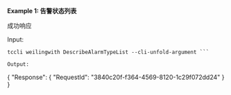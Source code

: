 **Example 1: 告警状态列表**

成功响应

Input: 

```
tccli weilingwith DescribeAlarmTypeList --cli-unfold-argument ```

Output: 
```
{
    "Response": {
        "RequestId": "3840c20f-f364-4569-8120-1c29f072dd24"
    }
}
```

